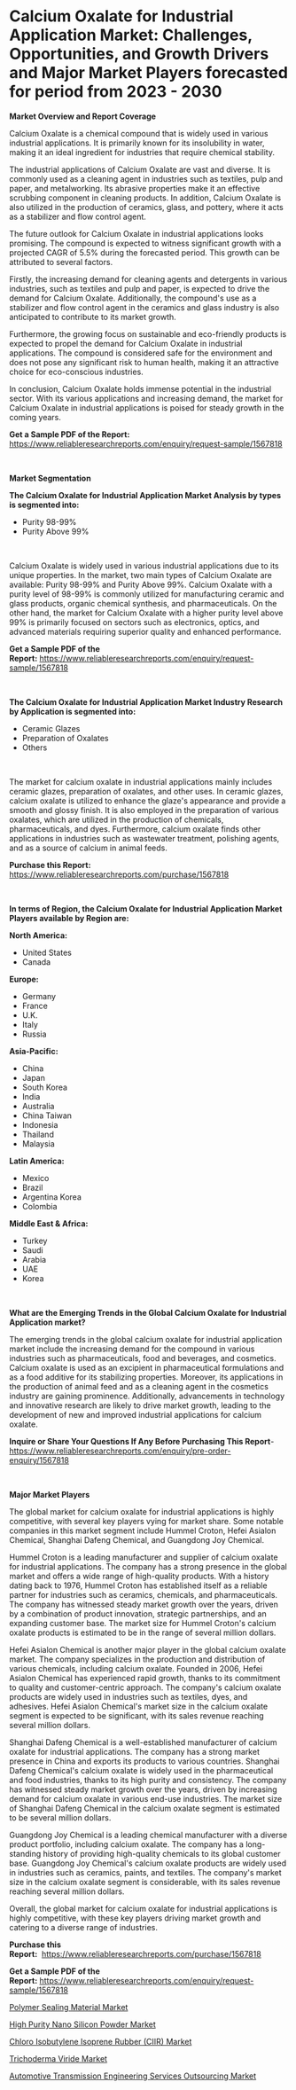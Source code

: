 <p><h1>Calcium Oxalate for Industrial Application Market: Challenges, Opportunities, and Growth Drivers and Major Market Players forecasted for period from 2023 - 2030</h1></p><p><strong>Market Overview and Report Coverage</strong></p>
<p><p>Calcium Oxalate is a chemical compound that is widely used in various industrial applications. It is primarily known for its insolubility in water, making it an ideal ingredient for industries that require chemical stability. </p><p>The industrial applications of Calcium Oxalate are vast and diverse. It is commonly used as a cleaning agent in industries such as textiles, pulp and paper, and metalworking. Its abrasive properties make it an effective scrubbing component in cleaning products. In addition, Calcium Oxalate is also utilized in the production of ceramics, glass, and pottery, where it acts as a stabilizer and flow control agent.</p><p>The future outlook for Calcium Oxalate in industrial applications looks promising. The compound is expected to witness significant growth with a projected CAGR of 5.5% during the forecasted period. This growth can be attributed to several factors. </p><p>Firstly, the increasing demand for cleaning agents and detergents in various industries, such as textiles and pulp and paper, is expected to drive the demand for Calcium Oxalate. Additionally, the compound's use as a stabilizer and flow control agent in the ceramics and glass industry is also anticipated to contribute to its market growth.</p><p>Furthermore, the growing focus on sustainable and eco-friendly products is expected to propel the demand for Calcium Oxalate in industrial applications. The compound is considered safe for the environment and does not pose any significant risk to human health, making it an attractive choice for eco-conscious industries.</p><p>In conclusion, Calcium Oxalate holds immense potential in the industrial sector. With its various applications and increasing demand, the market for Calcium Oxalate in industrial applications is poised for steady growth in the coming years.</p></p>
<p><strong>Get a Sample PDF of the Report:</strong> <a href="https://www.reliableresearchreports.com/enquiry/request-sample/1567818">https://www.reliableresearchreports.com/enquiry/request-sample/1567818</a></p>
<p>&nbsp;</p>
<p><strong>Market Segmentation</strong></p>
<p><strong>The Calcium Oxalate for Industrial Application Market Analysis by types is segmented into:</strong></p>
<p><ul><li>Purity 98-99%</li><li>Purity Above 99%</li></ul></p>
<p>&nbsp;</p>
<p><p>Calcium Oxalate is widely used in various industrial applications due to its unique properties. In the market, two main types of Calcium Oxalate are available: Purity 98-99% and Purity Above 99%. Calcium Oxalate with a purity level of 98-99% is commonly utilized for manufacturing ceramic and glass products, organic chemical synthesis, and pharmaceuticals. On the other hand, the market for Calcium Oxalate with a higher purity level above 99% is primarily focused on sectors such as electronics, optics, and advanced materials requiring superior quality and enhanced performance.</p></p>
<p><strong>Get a Sample PDF of the Report:</strong>&nbsp;<a href="https://www.reliableresearchreports.com/enquiry/request-sample/1567818">https://www.reliableresearchreports.com/enquiry/request-sample/1567818</a></p>
<p>&nbsp;</p>
<p><strong>The Calcium Oxalate for Industrial Application Market Industry Research by Application is segmented into:</strong></p>
<p><ul><li>Ceramic Glazes</li><li>Preparation of Oxalates</li><li>Others</li></ul></p>
<p>&nbsp;</p>
<p><p>The market for calcium oxalate in industrial applications mainly includes ceramic glazes, preparation of oxalates, and other uses. In ceramic glazes, calcium oxalate is utilized to enhance the glaze's appearance and provide a smooth and glossy finish. It is also employed in the preparation of various oxalates, which are utilized in the production of chemicals, pharmaceuticals, and dyes. Furthermore, calcium oxalate finds other applications in industries such as wastewater treatment, polishing agents, and as a source of calcium in animal feeds.</p></p>
<p><strong>Purchase this Report:</strong>&nbsp; <a href="https://www.reliableresearchreports.com/purchase/1567818">https://www.reliableresearchreports.com/purchase/1567818</a></p>
<p>&nbsp;</p>
<p><strong>In terms of Region, the Calcium Oxalate for Industrial Application Market Players available by Region are:</strong></p>
<p>
    <p> <strong> North America: </strong>
        <ul>
            <li>United States</li>
            <li>Canada</li>
        </ul>
        </p> 
    <p> <strong> Europe: </strong>
        <ul>
            <li>Germany</li>
            <li>France</li>
            <li>U.K.</li>
            <li>Italy</li>
            <li>Russia</li>
        </ul>
        </p> 
    <p> <strong> Asia-Pacific: </strong>
        <ul>
            <li>China</li>
            <li>Japan</li>
            <li>South Korea</li>
            <li>India</li>
            <li>Australia</li>
            <li>China Taiwan</li>
            <li>Indonesia</li>
            <li>Thailand</li>
            <li>Malaysia</li>
        </ul>
        </p> 
    <p> <strong> Latin America: </strong>
        <ul>
            <li>Mexico</li>
            <li>Brazil</li>
            <li>Argentina Korea</li>
            <li>Colombia</li>
        </ul>
        </p> 
    <p> <strong> Middle East & Africa: </strong>
        <ul>
            <li>Turkey</li>
            <li>Saudi</li>
            <li>Arabia</li>
            <li>UAE</li>
            <li>Korea</li>
        </ul>
    </p>
    </p>
<p>&nbsp;</p>
<p><strong>What are the Emerging Trends in the Global Calcium Oxalate for Industrial Application market?</strong></p>
<p><p>The emerging trends in the global calcium oxalate for industrial application market include the increasing demand for the compound in various industries such as pharmaceuticals, food and beverages, and cosmetics. Calcium oxalate is used as an excipient in pharmaceutical formulations and as a food additive for its stabilizing properties. Moreover, its applications in the production of animal feed and as a cleaning agent in the cosmetics industry are gaining prominence. Additionally, advancements in technology and innovative research are likely to drive market growth, leading to the development of new and improved industrial applications for calcium oxalate.</p></p>
<p><strong>Inquire or Share Your Questions If Any Before Purchasing This Report</strong>- <a href="https://www.reliableresearchreports.com/enquiry/pre-order-enquiry/1567818">https://www.reliableresearchreports.com/enquiry/pre-order-enquiry/1567818</a></p>
<p>&nbsp;</p>
<p><strong>Major Market Players</strong></p>
<p><p>The global market for calcium oxalate for industrial applications is highly competitive, with several key players vying for market share. Some notable companies in this market segment include Hummel Croton, Hefei Asialon Chemical, Shanghai Dafeng Chemical, and Guangdong Joy Chemical.</p><p>Hummel Croton is a leading manufacturer and supplier of calcium oxalate for industrial applications. The company has a strong presence in the global market and offers a wide range of high-quality products. With a history dating back to 1976, Hummel Croton has established itself as a reliable partner for industries such as ceramics, chemicals, and pharmaceuticals. The company has witnessed steady market growth over the years, driven by a combination of product innovation, strategic partnerships, and an expanding customer base. The market size for Hummel Croton's calcium oxalate products is estimated to be in the range of several million dollars.</p><p>Hefei Asialon Chemical is another major player in the global calcium oxalate market. The company specializes in the production and distribution of various chemicals, including calcium oxalate. Founded in 2006, Hefei Asialon Chemical has experienced rapid growth, thanks to its commitment to quality and customer-centric approach. The company's calcium oxalate products are widely used in industries such as textiles, dyes, and adhesives. Hefei Asialon Chemical's market size in the calcium oxalate segment is expected to be significant, with its sales revenue reaching several million dollars.</p><p>Shanghai Dafeng Chemical is a well-established manufacturer of calcium oxalate for industrial applications. The company has a strong market presence in China and exports its products to various countries. Shanghai Dafeng Chemical's calcium oxalate is widely used in the pharmaceutical and food industries, thanks to its high purity and consistency. The company has witnessed steady market growth over the years, driven by increasing demand for calcium oxalate in various end-use industries. The market size of Shanghai Dafeng Chemical in the calcium oxalate segment is estimated to be several million dollars.</p><p>Guangdong Joy Chemical is a leading chemical manufacturer with a diverse product portfolio, including calcium oxalate. The company has a long-standing history of providing high-quality chemicals to its global customer base. Guangdong Joy Chemical's calcium oxalate products are widely used in industries such as ceramics, paints, and textiles. The company's market size in the calcium oxalate segment is considerable, with its sales revenue reaching several million dollars.</p><p>Overall, the global market for calcium oxalate for industrial applications is highly competitive, with these key players driving market growth and catering to a diverse range of industries.</p></p>
<p><strong>Purchase this Report:</strong>&nbsp;&nbsp;<a href="https://www.reliableresearchreports.com/purchase/1567818">https://www.reliableresearchreports.com/purchase/1567818</a></p>
<p></p>
<p><strong>Get a Sample PDF of the Report:</strong>&nbsp;<a href="https://www.reliableresearchreports.com/enquiry/request-sample/1567818">https://www.reliableresearchreports.com/enquiry/request-sample/1567818</a></p>
<p><p><a href="https://www.linkedin.com/pulse/polymer-sealing-material-market-research-report-provides-4qg7c/">Polymer Sealing Material Market</a></p><p><a href="https://www.linkedin.com/pulse/high-purity-nano-silicon-powder-market-size-share-global-z15nc/">High Purity Nano Silicon Powder Market</a></p><p><a href="https://www.linkedin.com/pulse/chloro-isobutylene-isoprene-rubber-ciir-market-size-growth-9ggcc/">Chloro Isobutylene Isoprene Rubber (CIIR) Market</a></p><p><a href="https://medium.com/@subhamgillrp23/trichoderma-viride-market-size-growth-forecast-2023-2030-d1299a3d8184">Trichoderma Viride Market</a></p><p><a href="https://medium.com/@there.mix.bring/automotive-transmission-engineering-services-outsourcing-market-report-reveals-the-latest-trends-bb2a8589bde8">Automotive Transmission Engineering Services Outsourcing Market</a></p></p>